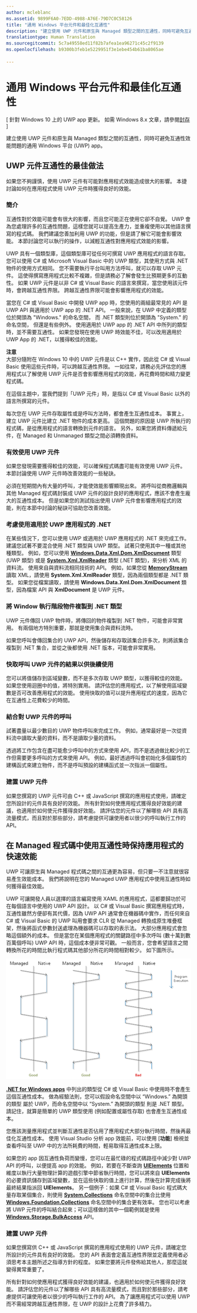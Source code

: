 ```yaml
---
author: mcleblanc
ms.assetid: 9899F6A0-7EDD-4988-A76E-79D7C0C58126
title: "通用 Windows 平台元件和最佳化互通性"
description: "建立使用 UWP 元件和原生與 Managed 類型之間的互通性，同時可避免互通性效能問題的通用 Windows 平台 (UWP) 應用程式。"
translationtype: Human Translation
ms.sourcegitcommit: 5c7a49558ed11f82b7afea1ea96271c45c2f9139
ms.openlocfilehash: b9300b3feb1e5229951f3e1ebe454b61ba8065ae

---
```

# 通用 Windows 平台元件和最佳化互通性

\[ 針對 Windows 10 上的 UWP app 更新。 如需 Windows 8.x 文章，請參閱[封存](http://go.microsoft.com/fwlink/p/?linkid=619132) \]

建立使用 UWP 元件和原生與 Managed 類型之間的互通性，同時可避免互通性效能問題的通用 Windows 平台 (UWP) app。

## UWP 元件互通性的最佳做法

如果您不夠謹慎，使用 UWP 元件有可能對應用程式效能造成很大的影響。 本捷討論如何在應用程式使用 UWP 元件時獲得良好的效能。

### 簡介

互通性對於效能可能會有很大的影響，而且您可能正在使用它卻不自覺。 UWP 會為您處理許多的互通性問題，這樣您就可以提高生產力，並重複使用以其他語言撰寫的程式碼。 我們建議您善加利用 UWP 的功能，但是請了解它可能會影響效能。 本節討論您可以執行的操作，以減輕互通性對應用程式效能的影響。

UWP 具有一個類型庫，這個類型庫可從任何可撰寫 UWP 應用程式的語言存取。 您可以使用 C# 或 Microsoft Visual Basic 中的 UWP 類型，其使用方式與 .NET 物件的使用方式相同。 您不需要執行平台叫用方法呼叫，就可以存取 UWP 元件。 這使得撰寫應用程式比較不複雜，但是請務必了解會發生比預期更多的互動性。 如果 UWP 元件是以非 C# 或 Visual Basic 的語言來撰寫，當您使用該元件時，會跨越互通性界限。 跨越互通性界限可能會影響應用程式的效能。

當您在 C# 或 Visual Basic 中開發 UWP app 時，您使用的兩組最常見的 API 是 UWP API 與適用於 UWP app 的 .NET API。 一般來說，在 UWP 中定義的類型位於開頭為 "Windows." 的命名空間， 而 .NET 類型則位於開頭為 "System." 的命名空間， 但還是有些例外。 使用適用於 UWP app 的 .NET API 中所列的類型時，並不需要互通性。 如果您發現在使用 UWP 時效能不佳，可以改用適用於 UWP App 的 .NET，以獲得較佳的效能。

**注意**  
大部分隨附在 Windows 10 中的 UWP 元件是以 C++ 實作，因此從 C# 或 Visual Basic 使用這些元件時，可以跨越互通性界限。 一如往常，請務必先評估您的應用程式以了解使用 UWP 元件是否會影響應用程式的效能，再花費時間和精力變更程式碼。

在這個主題中，當我們提到「UWP 元件」時，是指以 C# 或 Visual Basic 以外的語言所撰寫的元件。

 

每次您在 UWP 元件存取屬性或是呼叫方法時，都會產生互通性成本。 事實上，建立 UWP 元件比建立 .NET 物件的成本更高。 這個問題的原因是 UWP 所執行的程式碼，是從應用程式的語言轉換到元件的語言。 另外，如果您將資料傳遞給元件，在 Managed 和 Unmanaged 類型之間必須轉換資料。

### 有效使用 UWP 元件

如果您發現需要獲得較佳的效能，可以確保程式碼盡可能有效使用 UWP 元件。 本節討論使用 UWP 元件時改善效能的一些秘訣。

必須在短期間內有大量的呼叫，才能使效能影響顯現出來。 將呼叫從商務邏輯與其他 Managed 程式碼封裝成 UWP 元件的設計良好的應用程式，應該不會產生龐大的互通性成本。 但是如果您的測試指出使用 UWP 元件會影響應用程式的效能，則在本節中討論的秘訣可協助您改善效能。

### 考慮使用適用於 UWP 應用程式的 .NET

在某些情況下，您可以使用 UWP 或適用於 UWP 應用程式的 .NET 來完成工作。 建議您試著不要混合使用 .NET 類型與 UWP 類型。 試著只使用其中一種或其他種類型。 例如，您可以使用 [**Windows.Data.Xml.Dom.XmlDocument**](https://msdn.microsoft.com/library/windows/apps/BR206173) 類型 (UWP 類型) 或是 [**System.Xml.XmlReader**](https://msdn.microsoft.com/library/windows/apps/xaml/system.xml.xmlreader.aspx) 類型 (.NET 類型)，來分析 XML 的資料流。 使用來自與資料流相同技術的 API。 例如，如果您從 [**MemoryStream**](https://msdn.microsoft.com/library/windows/apps/xaml/system.io.memorystream.aspx) 讀取 XML，請使用 **System.Xml.XmlReader** 類型，因為兩個類型都是 .NET 類型。 如果您從檔案讀取，請使用 **Windows.Data.Xml.Dom.XmlDocument** 類型，因為檔案 API 與 **XmlDocument** 是 UWP 元件。

### 將 Window 執行階段物件複製到 .NET 類型

UWP 元件傳回 UWP 物件時，將傳回的物件複製到 .NET 物件，可能會非常實用。 有兩個地方特別重要，那就是使用集合與資料流時。

如果您呼叫會傳回集合的 UWP API，然後儲存和存取該集合許多次，則將該集合複製到 .NET 集合，並從之後都使用 .NET 版本，可能會非常實用。

### 快取呼叫 UWP 元件的結果以供後續使用

您可以將值儲存到區域變數，而不是多次存取 UWP 類型，以獲得較佳的效能。 如果您使用迴圈中的值，將特別實用。 請評估您的應用程式，以了解使用區域變數是否可改善應用程式的效能。 使用快取的值可以提升應用程式的速度，因為它在互通性上花費較少的時間。

### 結合對 UWP 元件的呼叫

試著盡量以最少數目的 UWP 物件呼叫來完成工作。 例如，通常最好是一次從資料流中讀取大量的資料，而不是讀取少量的資料。

透過將工作包含在盡可能愈少呼叫中的方式來使用 API，而不是透過做比較少的工作但需要更多呼叫的方式來使用 API。 例如，最好透過呼叫會初始化多個屬性的建構函式來建立物件，而不是呼叫預設的建構函式並一次指派一個屬性。

### 建置 UWP 元件

如果您撰寫的 UWP 元件可由 C++ 或 JavaScript 撰寫的應用程式使用，請確定您所設計的元件具有良好的效能。 所有針對如何使應用程式獲得良好效能的建議，也適用於如何使元件獲得良好效能。 請評估您的元件以了解哪些 API 具有高流量模式，而且對於那些部分，請考慮提供可讓使用者以很少的呼叫執行工作的 API。

## 在 Managed 程式碼中使用互通性時保持應用程式的快速效能

UWP 可讓原生與 Managed 程式碼之間的互通更為容易，但只要一不注意就很容易產生效能成本。 我們將說明在您的 Managed UWP 應用程式中使用互通性時如何獲得最佳效能。

UWP 可讓開發人員以選擇的語言編寫使用 XAML 的應用程式，這都要歸功於可在每個語言中使用的 UWP API 設計。 以 C# 或 Visual Basic 撰寫應用程式時，互通性雖然方便卻有其代價，因為 UWP API 通常會在機器碼中實作，而任何來自 C# 或 Visual Basic 的 UWP 叫用會要求 CLR 從 Managed 轉換成原生堆疊框架，然後將函式參數封送處理為機器碼可以存取的表示法。 大部分應用程式會忽略這個額外的成本。 但是當您在某個應用程式的關鍵路徑中多次呼叫 (數十萬到數百萬個呼叫) UWP API 時，這個成本便非常可觀。 一般而言，您會希望語言之間轉換所花的時間比執行程式碼其他部分所花的時間相對較少。 如下圖所示。

![互通性轉換不應占去大量程式執行時間。](images/interop-transitions.png)

[**.NET for Windows apps**](https://msdn.microsoft.com/library/windows/apps/xaml/br230232.aspx) 中列出的類型從 C# 或 Visual Basic 中使用時不會產生這個互通性成本。 做為經驗法則，您可以假設命名空間中以 “Windows.” 為開頭的類型 屬於 UWP，而命名空間中以 “System.” 為開頭的類型 則是 .NET 類型。 請記住，就算是簡單的 UWP 類型使用 (例如配置或屬性存取) 也會產生互通性成本。

您應該測量應用程式並判斷互通性是否佔用了應用程式大部分執行時間，然後再最佳化互通性成本。 使用 Visual Studio 分析 app 效能前，可以使用 [**功能**] 檢視並查看呼叫至 UWP 中的方法所耗費的時間，輕易取得互通性成本上限。

如果您的 app 因互通性負荷而變慢，您可以在最忙碌的程式碼路徑中減少對 UWP API 的呼叫，以便提高 app 的效能。 例如，若要在不斷查詢 [**UIElements**](https://msdn.microsoft.com/library/windows/apps/BR208911) 位置和維度以執行大量物理計算的遊戲引擎中節省執行時間，您可以將來自 **UIElements** 的必要資訊儲存到區域變數，並在這些快取的值上進行計算，然後在計算完成後將最終結果指派回 **UIElements**。 另一個例子：如果 C# 或 Visual Basic 程式碼大量存取某個集合，則使用 [**System.Collections**](https://msdn.microsoft.com/library/windows/apps/xaml/system.collections.aspx) 命名空間中的集合比使用 [**Windows.Foundation.Collections**](https://msdn.microsoft.com/library/windows/apps/BR206657) 命名空間中的集合更有效率。 您也可以考慮將 UWP 元件的呼叫結合起來；可以這樣做的其中一個範例就是使用 [**Windows.Storage.BulkAccess**](https://msdn.microsoft.com/library/windows/apps/BR207676) API。

### 建置 UWP 元件

如果您撰寫供 C++ 或 JavaScript 撰寫的應用程式使用的 UWP 元件，請確定您所設計的元件具有良好的效能。 您的 API 表面會定義互通性界限並定義使用者必須思考本主題所述之指導方針的程度。 如果您要將元件發佈給其他人，那麼這就變得異常重要了。

所有針對如何使應用程式獲得良好效能的建議，也適用於如何使元件獲得良好效能。 請評估您的元件以了解哪些 API 具有高流量模式，而且對於那些部分，請考慮提供可讓使用者以很少的呼叫執行工作的 API。 為了讓應用程式可以使用 UWP 而不需經常跨越互通性界限，在 UWP 的設計上花費了許多精力。

 




<!--HONumber=Jun16_HO4-->


